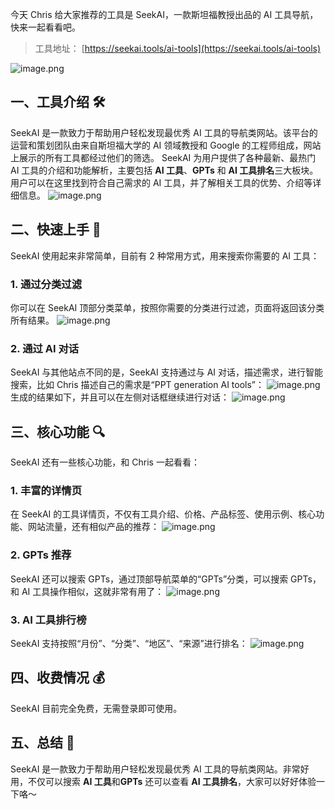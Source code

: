 今天 Chris 给大家推荐的工具是 SeekAI，一款斯坦福教授出品的 AI 工具导航，快来一起看看吧。

> 工具地址： [https://seekai.tools/ai-tools](https://seekai.tools/ai-tools)

![image.png](https://cdn.nlark.com/yuque/0/2024/png/186051/1705111990303-19aa0fe9-4427-4158-97d9-4e997baba50a.png#averageHue=%23fefdfe&clientId=ubf30d6a1-82a3-4&from=paste&height=302&id=gDRQY&originHeight=302&originWidth=858&originalType=binary&ratio=1&rotation=0&showTitle=false&size=20636&status=done&style=none&taskId=ua6225a1f-c0e6-4595-92e9-29b617dc119&title=&width=858)

## 一、工具介绍 🛠️

SeekAI 是一款致力于帮助用户轻松发现最优秀 AI 工具的导航类网站。该平台的运营和策划团队由来自斯坦福大学的 AI 领域教授和 Google 的工程师组成，网站上展示的所有工具都经过他们的筛选。
SeekAI 为用户提供了各种最新、最热门 AI 工具的介绍和功能解析，主要包括 **AI 工具**、**GPTs** 和 **AI 工具排名**三大板块。用户可以在这里找到符合自己需求的 AI 工具，并了解相关工具的优势、介绍等详细信息。
![image.png](https://cdn.nlark.com/yuque/0/2024/png/186051/1705111977464-47d290e9-7b8b-4232-a21b-896009e13f4d.png#averageHue=%2319341a&clientId=ubf30d6a1-82a3-4&from=paste&height=1648&id=u5725eb89&originHeight=1648&originWidth=3220&originalType=binary&ratio=1&rotation=0&showTitle=false&size=710981&status=done&style=none&taskId=u7b5b284e-eeb7-4c6b-b4b3-ccbdbd5668d&title=&width=3220)

## 二、快速上手 🚀

SeekAI 使用起来非常简单，目前有 2 种常用方式，用来搜索你需要的 AI 工具：

### 1. 通过分类过滤

你可以在 SeekAI 顶部分类菜单，按照你需要的分类进行过滤，页面将返回该分类所有结果。
![image.png](https://cdn.nlark.com/yuque/0/2024/png/186051/1705113560737-ec7634d9-e3a6-4388-ac81-47a285e65268.png#averageHue=%23e3ebf0&clientId=ubf30d6a1-82a3-4&from=paste&height=1632&id=u4ecab779&originHeight=1632&originWidth=3224&originalType=binary&ratio=1&rotation=0&showTitle=false&size=1301232&status=done&style=none&taskId=u2cdf0893-4c57-45d6-a035-9013318536e&title=&width=3224)

### 2. 通过 AI 对话

SeekAI 与其他站点不同的是，SeekAI 支持通过与 AI 对话，描述需求，进行智能搜索，比如 Chris 描述自己的需求是“PPT generation AI tools”：
![image.png](https://cdn.nlark.com/yuque/0/2024/png/186051/1705113432366-a3378aaf-1b5f-4f3b-bf1f-90ad9985ba1c.png#averageHue=%23e7eade&clientId=ubf30d6a1-82a3-4&from=paste&height=1646&id=u94ffeaee&originHeight=1646&originWidth=3218&originalType=binary&ratio=1&rotation=0&showTitle=false&size=932463&status=done&style=none&taskId=uc8174630-cce4-45bb-b961-05ba955ef1b&title=&width=3218)
生成的结果如下，并且可以在左侧对话框继续进行对话：
![image.png](https://cdn.nlark.com/yuque/0/2024/png/186051/1705113498495-57c0416c-18ae-4148-a7ed-d408e6832289.png#averageHue=%23f0f8f5&clientId=ubf30d6a1-82a3-4&from=paste&height=1644&id=u95c2d2cf&originHeight=1644&originWidth=3206&originalType=binary&ratio=1&rotation=0&showTitle=false&size=1059843&status=done&style=none&taskId=ub700f634-2956-4a4d-a3cf-32b11d95fdb&title=&width=3206)

## 三、核心功能 🔍

SeekAI 还有一些核心功能，和 Chris 一起看看：

### 1. 丰富的详情页

在 SeekAI 的工具详情页，不仅有工具介绍、价格、产品标签、使用示例、核心功能、网站流量，还有相似产品的推荐：
![image.png](https://cdn.nlark.com/yuque/0/2024/png/186051/1705114010048-c7c30011-7f75-47ea-936c-0ff85d86acbb.png#averageHue=%23fcfbfb&clientId=ubf30d6a1-82a3-4&from=paste&height=1684&id=uca996c14&originHeight=1684&originWidth=2822&originalType=binary&ratio=1&rotation=0&showTitle=false&size=445923&status=done&style=none&taskId=u4a9f834d-43d8-4256-8256-b5e2e84f5a4&title=&width=2822)

### 2. GPTs 推荐

SeekAI 还可以搜索 GPTs，通过顶部导航菜单的“GPTs”分类，可以搜索 GPTs，和 AI 工具操作相似，这就非常有用了：
![image.png](https://cdn.nlark.com/yuque/0/2024/png/186051/1705114093144-7dde5be2-0058-401a-b63e-04acd2d3b264.png#averageHue=%23e0dcca&clientId=ubf30d6a1-82a3-4&from=paste&height=1656&id=uf534e25f&originHeight=1656&originWidth=3234&originalType=binary&ratio=1&rotation=0&showTitle=false&size=639368&status=done&style=none&taskId=ubcf19f42-d88f-47fe-9692-c186651a539&title=&width=3234)

### 3. AI 工具排行榜

SeekAI 支持按照“月份”、“分类”、“地区”、“来源”进行排名：
![image.png](https://cdn.nlark.com/yuque/0/2024/png/186051/1705114546487-10532511-abe3-4bcb-897a-5d70f55dcb8c.png#averageHue=%23fafafa&clientId=ubf30d6a1-82a3-4&from=paste&height=1640&id=u75c3e82b&originHeight=1640&originWidth=3206&originalType=binary&ratio=1&rotation=0&showTitle=false&size=431073&status=done&style=none&taskId=u260de9ce-c107-4d1f-b785-1625112665c&title=&width=3206)

## 四、收费情况 💰

SeekAI 目前完全免费，无需登录即可使用。

## 五、总结 📝

SeekAI 是一款致力于帮助用户轻松发现最优秀 AI 工具的导航类网站。非常好用，不仅可以搜索 **AI 工具**和**GPTs** 还可以查看 **AI 工具排名**，大家可以好好体验一下咯～
